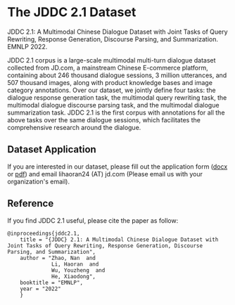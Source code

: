 # The JDDC 2.1 Dataset

JDDC 2.1: A Multimodal Chinese Dialogue Dataset with Joint Tasks of Query Rewriting, Response Generation, Discourse Parsing, and Summarization. EMNLP 2022.

JDDC 2.1 corpus is a large-scale multimodal multi-turn dialogue dataset collected from JD.com, a mainstream Chinese E-commerce platform, containing about 246 thousand dialogue sessions, 3 million utterances, and 507 thousand images, along with product knowledge bases and image category annotations. 
Over our dataset, we jointly define four tasks: the dialogue response generation task, the multimodal query rewriting task, the multimodal dialogue discourse parsing task, and the multimodal dialogue summarization task.
JDDC 2.1 is the first corpus with annotations for all the above tasks over the same dialogue sessions, which facilitates the comprehensive research around the dialogue.

## Dataset Application

If you are interested in our dataset, please fill out the application form ([docx](https://github.com/hrlinlp/jddc2.1/files/9949156/Application.form.of.JDDC.2.1.docx) or 
[pdf](https://github.com/hrlinlp/jddc2.1/files/9949157/Application.form.of.JDDC.2.1.pdf)) and email lihaoran24 (AT) jd.com (Please email us with your organization's email).


## Reference

If you find JDDC 2.1 useful, please cite the paper as follow:

```
@inproceedings{jddc2.1,
    title = "{JDDC} 2.1: A Multimodal Chinese Dialogue Dataset with Joint Tasks of Query Rewriting, Response Generation, Discourse Parsing, and Summarization",
    author = "Zhao, Nan  and
              Li, Haoran  and
              Wu, Youzheng  and
              He, Xiaodong",
    booktitle = "EMNLP",
    year = "2022"
    }
```
